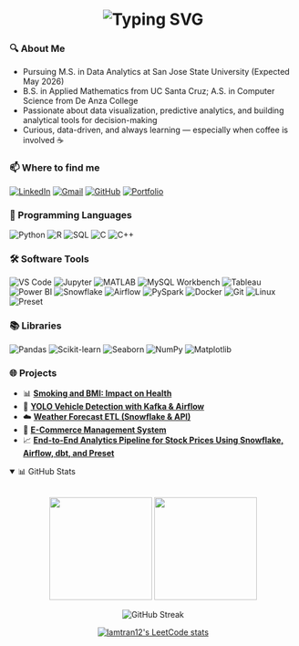 <!-- Typing animation greeting -->
<h1 align="center">
  <img src="https://readme-typing-svg.demolab.com?font=Fira+Code&size=30&duration=3000&pause=1000&color=FFFFFF&center=true&vCenter=true&width=600&lines=Hi%2C+I'm+Lam!+%F0%9F%91%8B%F0%9F%8F%BC;Welcome+to+my+GitHub!+%F0%9F%91%8D;Data+Analytics+%7C+ML+%7C+Big+Data&background=000000" alt="Typing SVG" />
</h1>

### 🔍 About Me
- Pursuing M.S. in Data Analytics at San Jose State University (Expected May 2026)
- B.S. in Applied Mathematics from UC Santa Cruz; A.S. in Computer Science from De Anza College
- Passionate about data visualization, predictive analytics, and building analytical tools for decision-making
- Curious, data-driven, and always learning — especially when coffee is involved ☕


### 📫 Where to find me

[![LinkedIn](https://img.shields.io/badge/LinkedIn-0A66C2?style=for-the-badge&logo=linkedin&logoColor=white)](https://linkedin.com/in/lamsj)
[![Gmail](https://img.shields.io/badge/Gmail-D14836?style=for-the-badge&logo=gmail&logoColor=white)](mailto:lamnhattran13@gmail.com)
[![GitHub](https://img.shields.io/badge/GitHub-181717?style=for-the-badge&logo=github&logoColor=white)](https://github.com/lamtran13)
[![Portfolio](https://img.shields.io/badge/Portfolio-000000?style=for-the-badge&logo=aboutdotme&logoColor=white)](https://httdatascienceportfol.io/lamnhattran)


### 🧠 Programming Languages
![Python](https://img.shields.io/badge/Python-black?style=flat&logo=python)
![R](https://img.shields.io/badge/R-black?style=flat&logo=r)
![SQL](https://img.shields.io/badge/SQL-black?style=flat&logo=mysql)
![C](https://img.shields.io/badge/C-black?style=flat&logo=c)
![C++](https://img.shields.io/badge/C++-black?style=flat&logo=c%2B%2B)


### 🛠 Software Tools
![VS Code](https://img.shields.io/badge/VS%20Code-black?style=flat&logo=visual-studio-code)
![Jupyter](https://img.shields.io/badge/Jupyter-black?style=flat&logo=jupyter)
![MATLAB](https://img.shields.io/badge/MATLAB-black?style=flat&logo=mathworks)
![MySQL Workbench](https://img.shields.io/badge/MySQL_Workbench-black?style=flat&logo=mysql)
![Tableau](https://img.shields.io/badge/Tableau-black?style=flat&logo=tableau)
![Power BI](https://img.shields.io/badge/PowerBI-black?style=flat&logo=power-bi)
![Snowflake](https://img.shields.io/badge/Snowflake-black?style=flat&logo=snowflake)
![Airflow](https://img.shields.io/badge/Airflow-black?style=flat&logo=apache-airflow)
![PySpark](https://img.shields.io/badge/PySpark-black?style=flat&logo=apache-spark)
![Docker](https://img.shields.io/badge/Docker-black?style=flat&logo=docker)
![Git](https://img.shields.io/badge/Git-black?style=flat&logo=git)
![Linux](https://img.shields.io/badge/Linux-black?style=flat&logo=linux)
![Preset](https://img.shields.io/badge/Preset-black?style=flat&logo=apache-superset)


### 📚 Libraries
![Pandas](https://img.shields.io/badge/Pandas-black?style=flat&logo=pandas)
![Scikit-learn](https://img.shields.io/badge/Scikit--Learn-black?style=flat&logo=scikit-learn)
![Seaborn](https://img.shields.io/badge/Seaborn-black?style=flat&logo=seaborn)
![NumPy](https://img.shields.io/badge/NumPy-black?style=flat&logo=numpy)
![Matplotlib](https://img.shields.io/badge/Matplotlib-black?style=flat&logo=matplotlib)

### 🌐 Projects
- 📊 **[Smoking and BMI: Impact on Health](https://github.com/lamtran13/exploring-bmi-smoking/tree/main)**  
- 🚗 **[YOLO Vehicle Detection with Kafka & Airflow](https://github.com/zincoi172/Vehicle_Detection_Big_Data_Processing)**  
- ☁️ **[Weather Forecast ETL (Snowflake & API)](https://github.com/matthewleffler1/DATA226_PROJECT)**
- 🛒 **[E-Commerce Management System](https://github.com/lamtran13/ecommerce_management-system)**
- 📈 **[End-to-End Analytics Pipeline for Stock Prices Using Snowflake, Airflow, dbt, and Preset](https://github.com/lamtran13/data226_spring_25/tree/main/labs/lab2_226)**

<details open>
<summary>📊 GitHub Stats</summary>

<br>

<!-- GitHub Stats -->
<p align="center">
  <img height="180em" src="https://github-readme-stats.vercel.app/api?username=lamtran13&show_icons=true&hide_border=true&theme=radical" />
  <img height="180em" src="https://github-readme-stats.vercel.app/api/top-langs/?username=lamtran13&layout=compact&hide_border=true&theme=radical" />
</p>

<!-- GitHub Streak -->
<p align="center">
  <img src="https://streak-stats.demolab.com?user=lamtran13&theme=radical&border_radius=10&mode=weekly" alt="GitHub Streak" />
</p>

<!-- LeetCode Stats -->
<p align="center">
  <a href="https://leetcode.com/u/lamtran12/">
    <img src="https://leetcard.jacoblin.cool/lamtran12?theme=dark&font=Fira+Code&extension=activity" alt="lamtran12's LeetCode stats" />
  </a>
</p>

</details>


